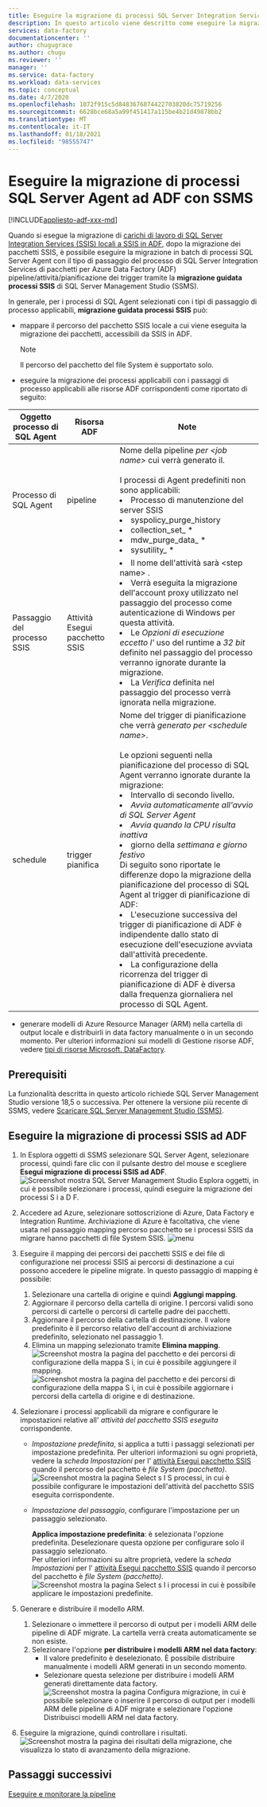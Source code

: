 ```yaml
---
title: Eseguire la migrazione di processi SQL Server Integration Services locali (SSIS) a Azure Data Factory
description: In questo articolo viene descritto come eseguire la migrazione di processi SQL Server Integration Services (SSIS) a Azure Data Factory pipeline/attività/trigger utilizzando SQL Server Management Studio.
services: data-factory
documentationcenter: ''
author: chugugrace
ms.author: chugu
ms.reviewer: ''
manager: ''
ms.service: data-factory
ms.workload: data-services
ms.topic: conceptual
ms.date: 4/7/2020
ms.openlocfilehash: 1072f915c5d8483676874422703820dc75719256
ms.sourcegitcommit: 6628bce68a5a99f451417a115be4b21d49878bb2
ms.translationtype: MT
ms.contentlocale: it-IT
ms.lasthandoff: 01/18/2021
ms.locfileid: "98555747"
---
```

# <a name="migrate-sql-server-agent-jobs-to-adf-with-ssms"></a>Eseguire la migrazione di processi SQL Server Agent ad ADF con SSMS

[!INCLUDE[appliesto-adf-xxx-md](includes/appliesto-adf-xxx-md.md)]

Quando si esegue la migrazione di [carichi di lavoro di SQL Server Integration Services (SSIS) locali a SSIS in ADF](scenario-ssis-migration-overview.md), dopo la migrazione dei pacchetti SSIS, è possibile eseguire la migrazione in batch di processi SQL Server Agent con il tipo di passaggio del processo di SQL Server Integration Services di pacchetti per Azure Data Factory (ADF) pipeline/attività/pianificazione dei trigger tramite la **migrazione guidata processi SSIS** di SQL Server Management Studio (SSMS).

In generale, per i processi di SQL Agent selezionati con i tipi di passaggio di processo applicabili, **migrazione guidata processi SSIS** può:

- mappare il percorso del pacchetto SSIS locale a cui viene eseguita la migrazione dei pacchetti, accessibili da SSIS in ADF.
    > [!NOTE]
    > Il percorso del pacchetto del file System è supportato solo.
- eseguire la migrazione dei processi applicabili con i passaggi di processo applicabili alle risorse ADF corrispondenti come riportato di seguito:

|Oggetto processo di SQL Agent  |Risorsa ADF  |Note|
|---------|---------|---------|
|Processo di SQL Agent|pipeline     |Nome della pipeline *per \<job name>* cui verrà generato il. <br> <br> I processi di Agent predefiniti non sono applicabili: <li> Processo di manutenzione del server SSIS <li> syspolicy_purge_history <li> collection_set_ * <li> mdw_purge_data_ * <li> sysutility_ *|
|Passaggio del processo SSIS|Attività Esegui pacchetto SSIS|<li> Il nome dell'attività sarà \<step name> . <li> Verrà eseguita la migrazione dell'account proxy utilizzato nel passaggio del processo come autenticazione di Windows per questa attività. <li> Le *Opzioni di esecuzione eccetto l'* uso del runtime a *32 bit* definito nel passaggio del processo verranno ignorate durante la migrazione. <li> La *Verifica* definita nel passaggio del processo verrà ignorata nella migrazione.|
|schedule      |trigger pianifica        |Nome del trigger di pianificazione che verrà *generato per \<schedule name>*. <br> <br> Le opzioni seguenti nella pianificazione del processo di SQL Agent verranno ignorate durante la migrazione: <li> Intervallo di secondo livello. <li> *Avvia automaticamente all'avvio di SQL Server Agent* <li> *Avvia quando la CPU risulta inattiva* <li> giorno della *settimana e* *giorno festivo*<time zone> <br> Di seguito sono riportate le differenze dopo la migrazione della pianificazione del processo di SQL Agent al trigger di pianificazione di ADF: <li> L'esecuzione successiva del trigger di pianificazione di ADF è indipendente dallo stato di esecuzione dell'esecuzione avviata dall'attività precedente. <li> La configurazione della ricorrenza del trigger di pianificazione di ADF è diversa dalla frequenza giornaliera nel processo di SQL Agent.|

- generare modelli di Azure Resource Manager (ARM) nella cartella di output locale e distribuirli in data factory manualmente o in un secondo momento. Per ulteriori informazioni sui modelli di Gestione risorse ADF, vedere [tipi di risorse Microsoft. DataFactory](/azure/templates/microsoft.datafactory/allversions).

## <a name="prerequisites"></a>Prerequisiti

La funzionalità descritta in questo articolo richiede SQL Server Management Studio versione 18,5 o successiva. Per ottenere la versione più recente di SSMS, vedere [Scaricare SQL Server Management Studio (SSMS)](/sql/ssms/download-sql-server-management-studio-ssms).

## <a name="migrate-ssis-jobs-to-adf"></a>Eseguire la migrazione di processi SSIS ad ADF

1. In Esplora oggetti di SSMS selezionare SQL Server Agent, selezionare processi, quindi fare clic con il pulsante destro del mouse e scegliere **Esegui migrazione di processi SSIS ad ADF**.
![Screenshot mostra SQL Server Management Studio Esplora oggetti, in cui è possibile selezionare i processi, quindi eseguire la migrazione dei processi S i a D F.](media/how-to-migrate-ssis-job-ssms/menu.png)

1. Accedere ad Azure, selezionare sottoscrizione di Azure, Data Factory e Integration Runtime. Archiviazione di Azure è facoltativa, che viene usata nel passaggio mapping percorso pacchetto se i processi SSIS da migrare hanno pacchetti di file System SSIS.
![menu](media/how-to-migrate-ssis-job-ssms/step1.png)

1. Eseguire il mapping dei percorsi dei pacchetti SSIS e dei file di configurazione nei processi SSIS ai percorsi di destinazione a cui possono accedere le pipeline migrate. In questo passaggio di mapping è possibile:

    1. Selezionare una cartella di origine e quindi **Aggiungi mapping**.
    1. Aggiornare il percorso della cartella di origine. I percorsi validi sono percorsi di cartelle o percorsi di cartelle padre dei pacchetti.
    1. Aggiornare il percorso della cartella di destinazione. Il valore predefinito è il percorso relativo dell'account di archiviazione predefinito, selezionato nel passaggio 1.
    1. Elimina un mapping selezionato tramite **Elimina mapping**.
![Screenshot mostra la pagina del pacchetto e dei percorsi di configurazione della mappa S i, in cui è possibile aggiungere il mapping. ](media/how-to-migrate-ssis-job-ssms/step2.png)
 ![ Screenshot mostra la pagina del pacchetto e dei percorsi di configurazione della mappa S i, in cui è possibile aggiornare i percorsi della cartella di origine e di destinazione.](media/how-to-migrate-ssis-job-ssms/step2-1.png)

1. Selezionare i processi applicabili da migrare e configurare le impostazioni relative all' *attività del pacchetto SSIS eseguita* corrispondente.

    - *Impostazione predefinita*, si applica a tutti i passaggi selezionati per impostazione predefinita. Per ulteriori informazioni su ogni proprietà, vedere la *scheda Impostazioni* per l' [attività Esegui pacchetto SSIS](how-to-invoke-ssis-package-ssis-activity.md) quando il percorso del pacchetto è *file System (pacchetto)*.
    ![Screenshot mostra la pagina Select s I S processi, in cui è possibile configurare le impostazioni dell'attività del pacchetto SSIS eseguita corrispondente.](media/how-to-migrate-ssis-job-ssms/step3-1.png)
    - *Impostazione del passaggio*, configurare l'impostazione per un passaggio selezionato.
        
        **Applica impostazione predefinita**: è selezionata l'opzione predefinita. Deselezionare questa opzione per configurare solo il passaggio selezionato.  
        Per ulteriori informazioni su altre proprietà, vedere la *scheda Impostazioni* per l' [attività Esegui pacchetto SSIS](how-to-invoke-ssis-package-ssis-activity.md) quando il percorso del pacchetto è *file System (pacchetto)*.
    ![Screenshot mostra la pagina Select s I i processi in cui è possibile applicare le impostazioni predefinite.](media/how-to-migrate-ssis-job-ssms/step3-2.png)

1. Generare e distribuire il modello ARM.
    1. Selezionare o immettere il percorso di output per i modelli ARM delle pipeline di ADF migrate. La cartella verrà creata automaticamente se non esiste.
    2. Selezionare l'opzione **per distribuire i modelli ARM nel data factory**:
        - Il valore predefinito è deselezionato. È possibile distribuire manualmente i modelli ARM generati in un secondo momento.
        - Selezionare questa selezione per distribuire i modelli ARM generati direttamente data factory.
    ![Screenshot mostra la pagina Configura migrazione, in cui è possibile selezionare o inserire il percorso di output per i modelli ARM delle pipeline di ADF migrate e selezionare l'opzione Distribuisci modelli ARM nel data factory.](media/how-to-migrate-ssis-job-ssms/step4.png)

1. Eseguire la migrazione, quindi controllare i risultati.
![Screenshot mostra la pagina dei risultati della migrazione, che visualizza lo stato di avanzamento della migrazione.](media/how-to-migrate-ssis-job-ssms/step5.png)

## <a name="next-steps"></a>Passaggi successivi

[Eseguire e monitorare la pipeline](how-to-invoke-ssis-package-ssis-activity.md)